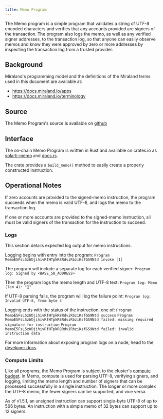 ```yaml
---
title: Memo Program
---
```


The Memo program is a simple program that validates a string of UTF-8 encoded
characters and verifies that any accounts provided are signers of the
transaction. The program also logs the memo, as well as any verified signer
addresses, to the transaction log, so that anyone can easily observe memos and
know they were approved by zero or more addresses by inspecting the transaction
log from a trusted provider.

## Background

Miraland's programming model and the definitions of the Miraland terms used in this
document are available at:

- https://docs.miraland.io/apps
- https://docs.miraland.io/terminology

## Source

The Memo Program's source is available on
[github](https://github.com/miraland-labs/miraland-program-library)

## Interface

The on-chain Memo Program is written in Rust and available on crates.io as
[solarti-memo](https://crates.io/crates/solarti-memo) and
[docs.rs](https://docs.rs/solarti-memo).

The crate provides a `build_memo()` method to easily create a properly
constructed Instruction.

## Operational Notes

If zero accounts are provided to the signed-memo instruction, the program
succeeds when the memo is valid UTF-8, and logs the memo to the transaction log.

If one or more accounts are provided to the signed-memo instruction, all must be
valid signers of the transaction for the instruction to succeed.

### Logs

This section details expected log output for memo instructions.

Logging begins with entry into the program:
`Program MemoE5FsL5zWDjihivRfHTpkR8RdviRbziKsfGS9Ntd invoke [1]`

The program will include a separate log for each verified signer:
`Program log: Signed by <BASE_58_ADDRESS>`

Then the program logs the memo length and UTF-8 text:
`Program log: Memo (len 4): "🐆"`

If UTF-8 parsing fails, the program will log the failure point:
`Program log: Invalid UTF-8, from byte 4`

Logging ends with the status of the instruction, one of:
`Program MemoE5FsL5zWDjihivRfHTpkR8RdviRbziKsfGS9Ntd success`
`Program MemoE5FsL5zWDjihivRfHTpkR8RdviRbziKsfGS9Ntd failed: missing required signature for instruction`
`Program MemoE5FsL5zWDjihivRfHTpkR8RdviRbziKsfGS9Ntd failed: invalid instruction data`

For more information about exposing program logs on a node, head to the
[developer
docs](https://docs.miraland.io/developing/on-chain-programs/debugging#logging)

### Compute Limits

Like all programs, the Memo Program is subject to the cluster's [compute
budget](https://docs.miraland.io/developing/programming-model/runtime#compute-budget).
In Memo, compute is used for parsing UTF-8, verifying signers, and logging,
limiting the memo length and number of signers that can be processed
successfully in a single instruction. The longer or more complex the UTF-8 memo,
the fewer signers can be supported, and vice versa.

As of v1.5.1, an unsigned instruction can support single-byte UTF-8 of up to 566
bytes. An instruction with a simple memo of 32 bytes can support up to 12
signers.
